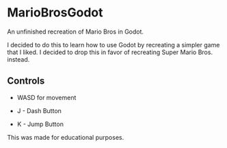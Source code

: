 # MarioBrosGodot
An unfinished recreation of Mario Bros in Godot.

I decided to do this to learn how to use Godot by recreating a simpler game that I liked. I decided to drop this in favor of recreating Super Mario Bros. instead.

## Controls

- WASD for movement

- J - Dash Button

- K - Jump Button

This was made for educational purposes.
